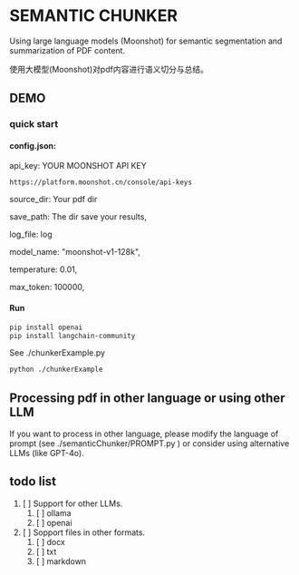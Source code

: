 # SEMANTIC CHUNKER

Using large language models (Moonshot) for semantic segmentation and summarization of PDF content.

使用大模型(Moonshot)对pdf内容进行语义切分与总结。

## DEMO

### quick start

#### config.json:
api_key: YOUR MOONSHOT API KEY

    https://platform.moonshot.cn/console/api-keys

source_dir: Your pdf dir

save_path: The dir save your results,

log_file: log

model_name: "moonshot-v1-128k",

temperature: 0.01,

max_token: 100000,

#### Run
```bash
pip install openai
pip install langchain-community
```

See ./chunkerExample.py

```bash
python ./chunkerExample
```

## Processing pdf in other language or using other LLM

If you want to process in other language, please modify the language of prompt (see ./semanticChunker/PROMPT.py ) or consider using alternative LLMs (like GPT-4o).

## todo list
1. [ ] Support for other LLMs.
   1.  [ ] ollama
   2.  [ ] openai
2. [ ] Sopport files in other formats.
   1. [ ] docx 
   2. [ ] txt
   3. [ ] markdown
